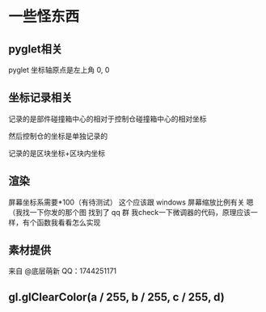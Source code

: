 # 一些怪东西

## pyglet相关

pyglet 坐标轴原点是左上角 0, 0

## 坐标记录相关

记录的是部件碰撞箱中心的相对于控制仓碰撞箱中心的相对坐标

然后控制仓的坐标是单独记录的

记录的是区块坐标+区块内坐标

## 渲染

屏幕坐标系需要*100（有待测试）
这个应该跟 windows 屏幕缩放比例有关
嗯（我找一下你发的那个图
找到了 qq 群
我check一下微调器的代码，原理应该一样，有个函数我看看怎么实现

## 素材提供

<!-- [背景候选1号](../../assets/textures/runtime/background.png) -->
来自 @底层萌新 QQ：1744251171

## gl.glClearColor(a / 255, b / 255, c / 255, d)
